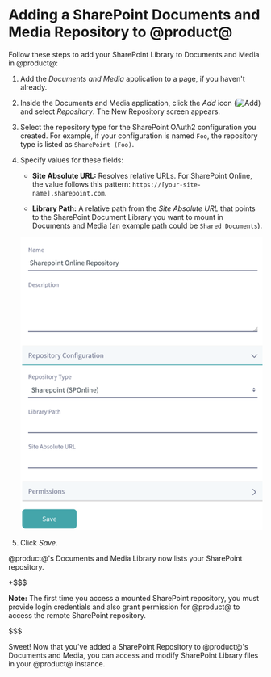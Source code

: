 # Adding a SharePoint Documents and Media Repository to @product@ [](id=adding-a-sharepoint-documents-and-media-repository-to-liferay)

Follow these steps to add your SharePoint Library to Documents and Media in 
@product@:

1.  Add the *Documents and Media* application to a page, if you haven't 
    already.

2.  Inside the Documents and Media application, click the *Add* icon 
    (![Add](../../../../images-dxp/icon-portlet-add-control.png)) 
    and select *Repository*. The New Repository screen appears. 

3.  Select the repository type for the SharePoint OAuth2 configuration you 
    created. For example, if your configuration is named `Foo`, the repository 
    type is listed as `SharePoint (Foo)`. 

4.  Specify values for these fields: 

    - **Site Absolute URL:** Resolves relative URLs. For SharePoint Online, the 
    value follows this pattern: `https://[your-site-name].sharepoint.com`.

    - **Library Path:** A relative path from the *Site Absolute URL* that points 
    to the SharePoint Document Library you want to mount in Documents and Media 
    (an example path could be `Shared Documents`).
    
    ![Figure 1: The Repository Configuration form is where you specify access to the SharePoint Library you want to use.](../../../../images-dxp/sharepoint-repo-configuration-form.png)

5.  Click *Save*.

@product@'s Documents and Media Library now lists your SharePoint repository. 

+$$$

**Note:** The first time you access a mounted SharePoint repository, you must 
provide login credentials and also grant permission for @product@ to access the 
remote SharePoint repository. 

$$$

Sweet! Now that you've added a SharePoint Repository to @product@'s Documents 
and Media, you can access and modify SharePoint Library files in your @product@ 
instance. 
